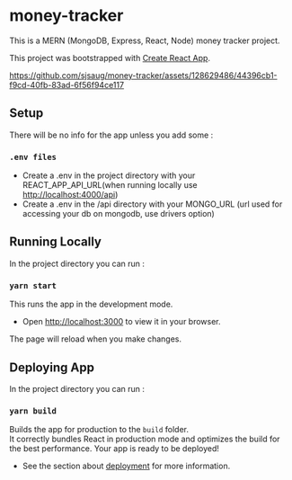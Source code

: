 # money-tracker

This is a MERN (MongoDB, Express, React, Node) money tracker project.

This project was bootstrapped with [Create React App](https://github.com/facebook/create-react-app).

https://github.com/sjsaug/money-tracker/assets/128629486/44396cb1-f9cd-40fb-83ad-6f56f94ce117


## Setup

There will be no info for the app unless you add some :

### `.env files`

- Create a .env in the project directory with your REACT_APP_API_URL(when running locally use [http://localhost:4000/api](http://localhost:4000/api))
- Create a .env in the /api directory with your MONGO_URL (url used for accessing your db on mongodb, use drivers option)

## Running Locally

In the project directory you can run :

### `yarn start`

This runs the app in the development mode.
- Open [http://localhost:3000](http://localhost:3000) to view it in your browser.

The page will reload when you make changes.

## Deploying App

In the project directory you can run :

### `yarn build`

Builds the app for production to the `build` folder.\
It correctly bundles React in production mode and optimizes the build for the best performance.
Your app is ready to be deployed!
- See the section about [deployment](https://facebook.github.io/create-react-app/docs/deployment) for more information.
